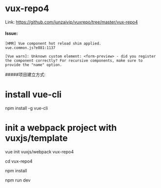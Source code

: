 
# vux-repo4


Link: https://github.com/junzaivip/vuxrepo/tree/master/vux-repo4

#### Issue:

```
[HMR] Vue component hot reload shim applied.
vue.common.js?e881:1137 

[Vue warn]: Unknown custom element: <form-preview> - did you register the component correctly? For recursive components, make sure to provide the "name" option.
```

#####项目建立方式:

# install vue-cli  
npm install -g vue-cli  
  
# init a webpack project with vuxjs/template  
vue init vuxjs/webpack vux-repo4 


cd vux-repo4

npm install  

npm run dev 










